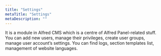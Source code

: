 ```yaml
---
title: "Settings"
metaTitle: "Settings"
metaDescription: ""
---
```


It is a module in Alfred CMS which is a centre of Alfred Panel-related stuff. You can add new users, manage their privileges, create user groups, manage user account’s settings. You can find logs, section templates list, management of website languages.